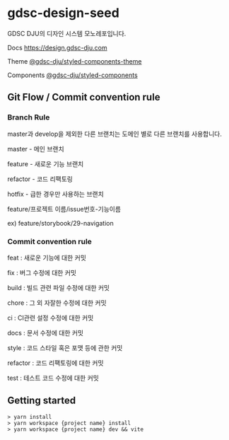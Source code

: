 # gdsc-design-seed

GDSC DJU의 디자인 시스템 모노레포입니다.

Docs https://design.gdsc-dju.com

Theme
[@gdsc-dju/styled-components-theme](https://github.com/GDSC-Daejin/design-seed/blob/master/packages/styled-components-theme/README.md)

Components
[@gdsc-dju/styled-components](https://github.com/GDSC-Daejin/design-seed/blob/master/packages/styled-components/README.md)

## Git Flow / Commit convention rule

### Branch Rule
master과 develop을 제외한 다른 브랜치는 도메인 별로 다른 브랜치를 사용합니다.

master - 메인 브랜치

feature - 새로운 기능 브랜치

refactor - 코드 리팩토링

hotfix - 급한 경우만 사용하는 브랜치

feature/프로젝트 이름/issue번호-기능이름

ex) feature/storybook/29-navigation

### Commit convention rule
feat : 새로운 기능에 대한 커밋

fix : 버그 수정에 대한 커밋

build : 빌드 관련 파일 수정에 대한 커밋

chore : 그 외 자잘한 수정에 대한 커밋

ci : CI관련 설정 수정에 대한 커밋

docs : 문서 수정에 대한 커밋

style : 코드 스타일 혹은 포맷 등에 관한 커밋

refactor : 코드 리팩토링에 대한 커밋

test : 테스트 코드 수정에 대한 커밋

## Getting started
```shell
> yarn install
> yarn workspace {project name} install
> yarn workspace {project name} dev && vite
```
